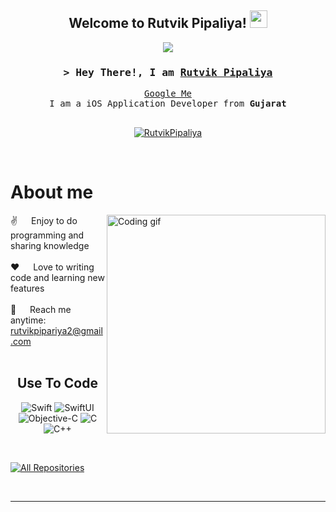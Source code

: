 <h2 align="center">
  Welcome to Rutvik Pipaliya!
  <img src="https://media.giphy.com/media/hvRJCLFzcasrR4ia7z/giphy.gif" width="28">
</h2>


<p align="center">
  <a href="https://github.com/rutvikpipariya"><img src="https://readme-typing-svg.herokuapp.com/?lines=Hello%20World%20!;iOS%20App%20Developer;6%2B%20Months%20of%20iOS%20App%20Development%20experience&center=true&width=550&height=45"></a>
</p>


<h3 align="center">
        <samp>&gt; Hey There!, I am
                <b><a target="_blank" href="">Rutvik Pipaliya</a></b>
        </samp>
</h3>


<p align="center"> 
  <samp>
    <a href="https://www.google.com/search?q=Rutvik+Pipaliya">Google Me</a>
    <br>
    I am a iOS Application Developer from <b>Gujarat</b>
    <br>
    <br>
  </samp>
</p>


<p align="center">
 <a href="https://www.linkedin.com/in/pipaliya-rutvik-a01983268" target="_blank">
  <img src="https://img.shields.io/badge/LinkedIn-0077B5?style=for-the-badge&logo=linkedin&logoColor=white" alt="RutvikPipaliya"/>
 </a>
</p>
<br />


 # About me
 
<p>
 <img align="right" width="350" src="/assets/programmer.gif" alt="Coding gif" />
  
 ✌️ &emsp; Enjoy to do programming and sharing knowledge <br/><br/>
 ❤️ &emsp; Love to writing code and learning new features<br/><br/>
 📧 &emsp; Reach me anytime: rutvikpipariya2@gmail.com<br/><br/>

</p>

<div align="center">

## Use To Code

![Swift](https://img.shields.io/badge/Swift-F0DB4F?style=for-the-badge&labelColor=black&logo=swift&logoColor=F0DB4F)
![SwiftUI](https://img.shields.io/badge/SwiftUI-007acc?style=for-the-badge&labelColor=black&logo=swiftui&logoColor=007acc)
![Objective-C](https://img.shields.io/badge/-Objective_C-61DBFB?style=for-the-badge&labelColor=black&logo=objective-c&logoColor=61DBFB)
![C](https://img.shields.io/badge/C-20232A?style=for-the-badge&logo=c&logoColor=61DAFB)
![C++](https://img.shields.io/badge/C++-000000?style=for-the-badge&logo=c++&logoColor=white)

</div>



<br/>

<p align="left">
  <a href="https://github.com/rutvikpipariya?tab=repositories" target="_blank"><img alt="All Repositories" title="All Repositories" src="https://img.shields.io/badge/-All%20Repos-2962FF?style=for-the-badge&logo=koding&logoColor=white"/></a>
</p>

<br/>
<hr/>
<br/>
